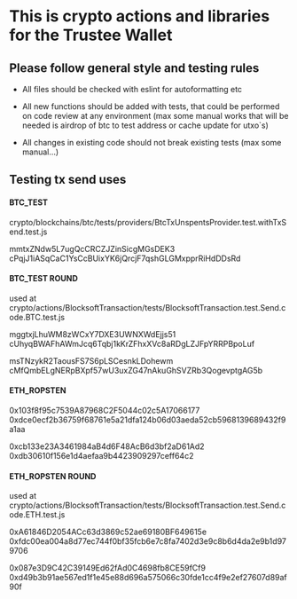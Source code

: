 # This is crypto actions and libraries for the Trustee Wallet

## Please follow general style and testing rules

- All files should be checked with eslint for autoformatting etc

- All new functions should be added with tests, that could be performed on code review 
at any environment (max some manual works that will be needed is airdrop of btc to test address
or cache update for utxo`s)

- All changes in existing code should not break existing tests (max some manual...)


## Testing tx send uses

#### BTC_TEST

crypto/blockchains/btc/tests/providers/BtcTxUnspentsProvider.test.withTxSend.test.js

mmtxZNdw5L7ugQcCRCZJZinSicgMGsDEK3 cPqjJ1iASqCaC1YsCcBUixYK6jQrcjF7qshGLGMxpprRiHdDDsRd

#### BTC_TEST ROUND 

used at crypto/actions/BlocksoftTransaction/tests/BlocksoftTransaction.test.Send.code.BTC.test.js

mggtxjLhuWM8zWCxY7DXE3UWNXWdEjjs51 cUhyqBWAFhAWmJcq6Tqbj1kKrZFhxXVc8aRDgLZJFpYRRPBpoLuf

msTNzykR2TaousFS7S6pLSCesnkLDohewm cMfQmbELgNERpBXpf57wU3uxZG47nAkuGhSVZRb3QogevptgAG5b

#### ETH_ROPSTEN

0x103f8f95c7539A87968C2F5044c02c5A17066177 0xdce0ecf2b36759f68761e5a21dfa124b06d03aeda52cb5968139689432f9a1aa

0xcb133e23A3461984aB4d6F48AcB6d3bf2aD61Ad2 0xdb30610f156e1d4aefaa9b4423909297ceff64c2

#### ETH_ROPSTEN ROUND 

used at crypto/actions/BlocksoftTransaction/tests/BlocksoftTransaction.test.Send.code.ETH.test.js

0xA61846D2054ACc63d3869c52ae69180BF649615e 0xfdc00ea004a8d77ec744f0bf35fcb6e7c8fa7402d3e9c8b6d4da2e9b1d979706

0x087e3D9C42C39149Ed62fAd0C4698fb8CE59fCf9 0xd49b3b91ae567ed1f1e45e88d696a575066c30fde1cc4f9e2ef27607d89af90f
